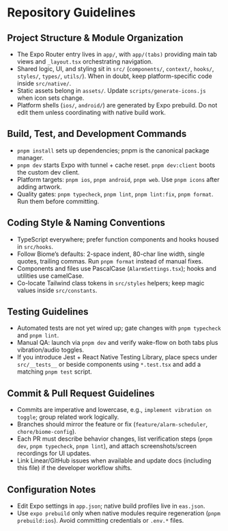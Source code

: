 # Repository Guidelines

## Project Structure & Module Organization
- The Expo Router entry lives in `app/`, with `app/(tabs)` providing main tab views and `_layout.tsx` orchestrating navigation.
- Shared logic, UI, and styling sit in `src/` (`components/`, `context/`, `hooks/`, `styles/`, `types/`, `utils/`). When in doubt, keep platform-specific code inside `src/native/`.
- Static assets belong in `assets/`. Update `scripts/generate-icons.js` when icon sets change.
- Platform shells (`ios/`, `android/`) are generated by Expo prebuild. Do not edit them unless coordinating with native build work.

## Build, Test, and Development Commands
- `pnpm install` sets up dependencies; pnpm is the canonical package manager.
- `pnpm dev` starts Expo with tunnel + cache reset. `pnpm dev:client` boots the custom dev client.
- Platform targets: `pnpm ios`, `pnpm android`, `pnpm web`. Use `pnpm icons` after adding artwork.
- Quality gates: `pnpm typecheck`, `pnpm lint`, `pnpm lint:fix`, `pnpm format`. Run them before committing.

## Coding Style & Naming Conventions
- TypeScript everywhere; prefer function components and hooks housed in `src/hooks`.
- Follow Biome’s defaults: 2-space indent, 80-char line width, single quotes, trailing commas. Run `pnpm format` instead of manual fixes.
- Components and files use PascalCase (`AlarmSettings.tsx`); hooks and utilities use camelCase.
- Co-locate Tailwind class tokens in `src/styles` helpers; keep magic values inside `src/constants`.

## Testing Guidelines
- Automated tests are not yet wired up; gate changes with `pnpm typecheck` and `pnpm lint`.
- Manual QA: launch via `pnpm dev` and verify wake-flow on both tabs plus vibration/audio toggles.
- If you introduce Jest + React Native Testing Library, place specs under `src/__tests__` or beside components using `*.test.tsx` and add a matching `pnpm test` script.

## Commit & Pull Request Guidelines
- Commits are imperative and lowercase, e.g., `implement vibration on toggle`; group related work logically.
- Branches should mirror the feature or fix (`feature/alarm-scheduler`, `chore/biome-config`).
- Each PR must describe behavior changes, list verification steps (`pnpm dev`, `pnpm typecheck`, `pnpm lint`), and attach screenshots/screen recordings for UI updates.
- Link Linear/GitHub issues when available and update docs (including this file) if the developer workflow shifts.

## Configuration Notes
- Edit Expo settings in `app.json`; native build profiles live in `eas.json`.
- Use `expo prebuild` only when native modules require regeneration (`pnpm prebuild:ios`). Avoid committing credentials or `.env.*` files.
